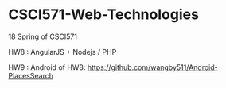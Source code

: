 # CSCI571-Web-Technologies

18 Spring of CSCI571

HW8 : AngularJS + Nodejs / PHP

HW9 : Android of HW8: https://github.com/wangby511/Android-PlacesSearch

